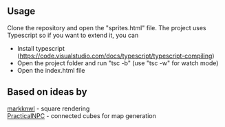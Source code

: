 ## Usage

Clone the repository and open the "sprites.html" file.
The project uses Typescript so if you want to extend it, you can

- Install typescript (https://code.visualstudio.com/docs/typescript/typescript-compiling)
- Open the project folder and run "tsc -b" (use "tsc -w" for watch mode)
- Open the index.html file

## Based on ideas by

<a href="https://turtletoy.net/turtle/fb5352fb8a">markknwl</a> - square rendering
<br/>
<a href="https://www.reddit.com/r/proceduralgeneration/comments/kjoygd/procedural_map_generation_that_i_used_to_design/">PracticalNPC</a> - connected cubes for map generation
